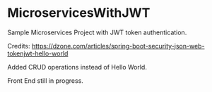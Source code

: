 # MicroservicesWithJWT

Sample Microservices Project with JWT token authentication. 

Credits: https://dzone.com/articles/spring-boot-security-json-web-tokenjwt-hello-world

Added CRUD operations instead of Hello World. 

Front End still in progress. 
